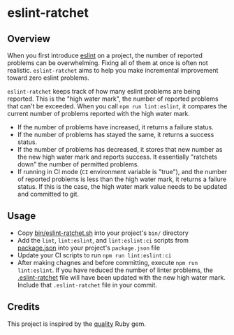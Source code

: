 # eslint-ratchet

## Overview

When you first introduce [eslint](https://eslint.org/) on a project, the number of reported problems can be overwhelming. Fixing all of them at once is often not realistic. `eslint-ratchet` aims to help you make incremental improvement toward zero eslint problems.

`eslint-ratchet` keeps track of how many eslint problems are being reported. This is the "high water mark", the number of reported problems that can't be exceeded. When you call `npm run lint:eslint`, it compares the current number of problems reported with the high water mark.

- If the number of problems have increased, it returns a failure status.
- If the number of problems has stayed the same, it returns a success status.
- If the number of problems has decreased, it stores that new number as the new high water mark and reports success. It essentially "ratchets down" the number of permitted problems.
- If running in CI mode (`CI` environment variable is "true"), and the number of reported problems is less than the high water mark, it returns a failure status. If this is the case, the high water mark value needs to be updated and committed to git.

## Usage

- Copy [bin/eslint-ratchet.sh](bin/eslint-ratchet.sh) into your project's `bin/` directory
- Add the `lint`, `lint:eslint`, and `lint:eslint:ci` scripts from [package.json](package.json) into your project's `package.json` file
- Update your CI scripts to run `npm run lint:eslint:ci`
- After making chagnes and before committing, execute `npm run lint:eslint`. If you have reduced the number of linter problems, the [.eslint-ratchet](.eslint-ratchet) file will have been updated with the new high water mark. Include that `.eslint-ratchet` file in your commit.

## Credits

This project is inspired by the [quality](https://rubygems.org/gems/quality) Ruby gem.
